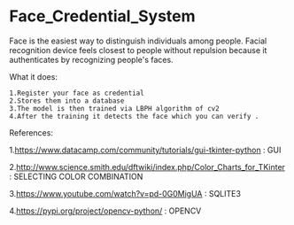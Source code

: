 # Face_Credential_System
Face is the easiest way to distinguish individuals among people. Facial recognition device feels closest to people without repulsion because it authenticates by recognizing people's faces.

What it does:

    1.Register your face as credential
    2.Stores them into a database
    3.The model is then trained via LBPH algorithm of cv2
    4.After the training it detects the face which you can verify .
    
References:

1.https://www.datacamp.com/community/tutorials/gui-tkinter-python  : GUI 

2.http://www.science.smith.edu/dftwiki/index.php/Color_Charts_for_TKinter : SELECTING COLOR COMBINATION

3.https://www.youtube.com/watch?v=pd-0G0MigUA : SQLITE3

4.https://pypi.org/project/opencv-python/ : OPENCV



